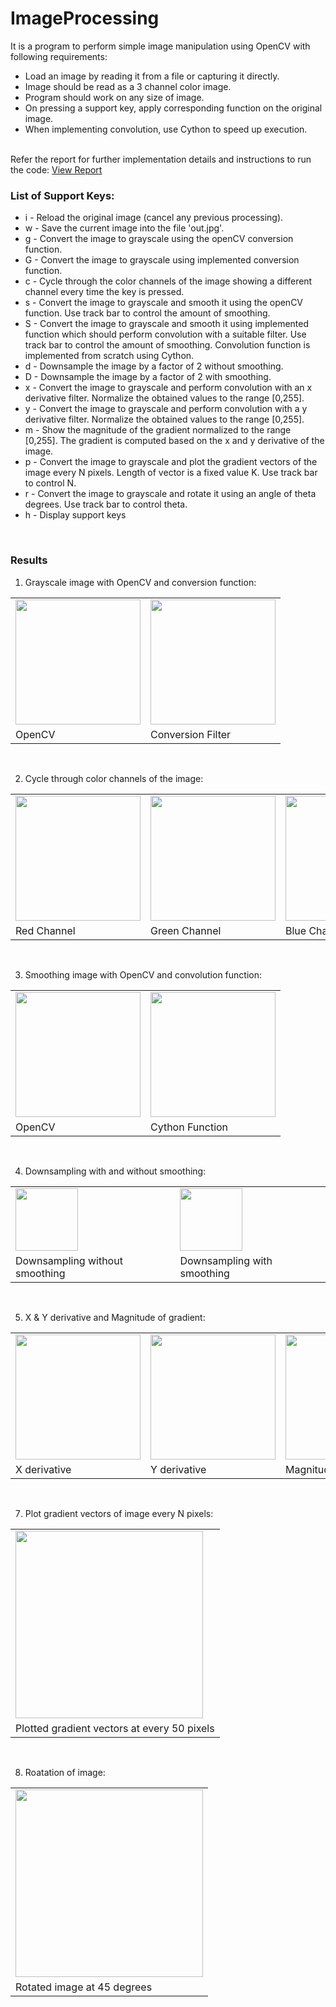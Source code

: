 # ImageProcessing

It is a program to perform simple image manipulation using OpenCV with following requirements:
* Load an image by reading it from a file or capturing it directly.
* Image should be read as a 3 channel color image.
* Program should work on any size of image.
* On pressing a support key, apply corresponding function on the original image.
* When implementing convolution, use Cython to speed up execution.
<br/>
Refer the report for further implementation details and instructions to run the code:
<a href="https://github.com/chandnii7/ImageProcessing/blob/main/doc/Report_A1_Chandni_Patel.pdf">View Report</a>
<br/>

### List of Support Keys:
* i - Reload the original image (cancel any previous processing).
* w - Save the current image into the file 'out.jpg'.
* g - Convert the image to grayscale using the openCV conversion function.
* G - Convert the image to grayscale using implemented conversion function.
* c - Cycle through the color channels of the image showing a different channel every time the key is pressed.
* s - Convert the image to grayscale and smooth it using the openCV function. Use track bar to control the amount of smoothing.
* S - Convert the image to grayscale and smooth it using implemented function which should perform convolution with a suitable filter. Use track bar to control the amount of smoothing. Convolution function is implemented from scratch using Cython.
* d - Downsample the image by a factor of 2 without smoothing.
* D - Downsample the image by a factor of 2 with smoothing.
* x - Convert the image to grayscale and perform convolution with an x derivative filter. Normalize the obtained values to the range [0,255].
* y - Convert the image to grayscale and perform convolution with a y derivative filter. Normalize the obtained values to the range [0,255].
* m - Show the magnitude of the gradient normalized to the range [0,255]. The gradient is computed based on the x and y derivative of the image.
* p - Convert the image to grayscale and plot the gradient vectors of the image every N pixels. Length of vector is a fixed value K. Use track bar to control N.
* r - Convert the image to grayscale and rotate it using an angle of theta degrees. Use track bar to control theta. 
* h - Display support keys
<br/>

### Results
1. Grayscale image with OpenCV and conversion function:
<table>
<tr>
<td>
<img src="https://github.com/chandnii7/ImageProcessing/blob/main/data/out1.jpg" height="200" width="200"/>
</td>
<td>
<img src="https://github.com/chandnii7/ImageProcessing/blob/main/data/out2.jpg" height="200" width="200"/>
</td>
</tr>
<tr>
<td>
OpenCV
</td>
<td>
Conversion Filter
</td>
</tr>
</table>
<br />

2. Cycle through color channels of the image:
<table>
<tr>
<td>
<img src="https://github.com/chandnii7/ImageProcessing/blob/main/data/out3.jpg" height="200" width="200"/>
</td>
<td>
<img src="https://github.com/chandnii7/ImageProcessing/blob/main/data/out4.jpg" height="200" width="200"/>
</td>
<td>
<img src="https://github.com/chandnii7/ImageProcessing/blob/main/data/out5.jpg" height="200" width="200"/>
</td>
</tr>
<tr>
<td>
Red Channel
</td>
<td>
Green Channel
</td>
<td>
Blue Channel
</td>
</tr>
</table>
<br />

3. Smoothing image with OpenCV and convolution function:
<table>
<tr>
<td>
<img src="https://github.com/chandnii7/ImageProcessing/blob/main/data/out6.jpg" height="200" width="200"/>
</td>
<td>
<img src="https://github.com/chandnii7/ImageProcessing/blob/main/data/out7.jpg" height="200" width="200"/>
</td>
</tr>
<tr>
<td>
OpenCV
</td>
<td>
Cython Function
</td>
</tr>
</table>
<br />

4. Downsampling with and without smoothing:
<table>
<tr>
<td>
<img src="https://github.com/chandnii7/ImageProcessing/blob/main/data/out8.jpg" height="100" width="100"/>
</td>
<td>
<img src="https://github.com/chandnii7/ImageProcessing/blob/main/data/out9.jpg" height="100" width="100"/>
</td>
</tr>
<tr>
<td>
Downsampling without smoothing
</td>
<td>
Downsampling with smoothing
</td>
</tr>
</table>
<br />

5. X & Y derivative and Magnitude of gradient:
<table>
<tr>
<td>
<img src="https://github.com/chandnii7/ImageProcessing/blob/main/data/out10.jpg" height="200" width="200"/>
</td>
<td>
<img src="https://github.com/chandnii7/ImageProcessing/blob/main/data/out11.jpg" height="200" width="200"/>
</td>
<td>
<img src="https://github.com/chandnii7/ImageProcessing/blob/main/data/out12.jpg" height="200" width="200"/>
</td>
</tr>
<tr>
<td>
X derivative
</td>
<td>
Y derivative 
</td>
<td>
Magnitude of gradient
</td>
</tr>
</table>
<br />

7. Plot gradient vectors of image every N pixels:
<table>
<tr>
<td>
<img src="https://github.com/chandnii7/ImageProcessing/blob/main/data/out13.jpg" height="300" width="300"/>
</td>
</tr>
<tr>
<td>
Plotted gradient vectors at every 50 pixels
</td>
</tr>
</table>
<br />

8. Roatation of image:
<table>
<tr>
<td>
<img src="https://github.com/chandnii7/ImageProcessing/blob/main/data/out14.jpg" height="300" width="300"/>
</td>
</tr>
<tr>
<td>
Rotated image at 45 degrees
</td>
</tr>
</table>
<br />
